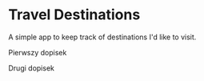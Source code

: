 # Travel Destinations

A simple app to keep track of destinations I'd like to visit.

Pierwszy dopisek

Drugi dopisek